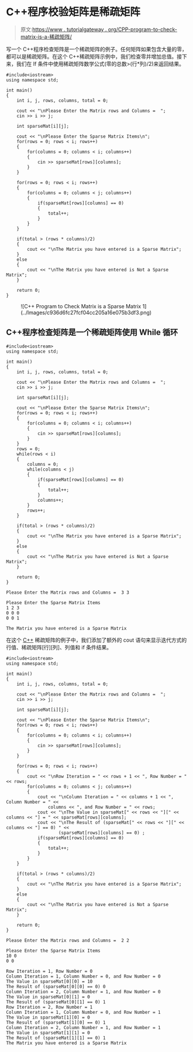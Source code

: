 # C++程序校验矩阵是稀疏矩阵

> 原文:[https://www . tutorialgateway . org/CPP-program-to-check-matrix-is-a-稀疏矩阵/](https://www.tutorialgateway.org/cpp-program-to-check-matrix-is-a-sparse-matrix/)

写一个 C++程序检查矩阵是一个稀疏矩阵的例子。任何矩阵如果包含大量的零，都可以是稀疏矩阵。在这个 C++稀疏矩阵示例中，我们检查零并增加总值。接下来，我们在 If 条件中使用稀疏矩阵数学公式(零的总数>(行*列)/2)来返回结果。

```
#include<iostream>
using namespace std;

int main()
{
	int i, j, rows, columns, total = 0;

	cout << "\nPlease Enter the Matrix rows and Columns =  ";
	cin >> i >> j;

	int sparseMat[i][j];

	cout << "\nPlease Enter the Sparse Matrix Items\n";
	for(rows = 0; rows < i; rows++)	
	{
		for(columns = 0; columns < i; columns++) 
		{
			cin >> sparseMat[rows][columns];
		}		
	}

	for(rows = 0; rows < i; rows++)
  	{
  		for(columns = 0; columns < j; columns++)
  		{
  			if(sparseMat[rows][columns] == 0)
  			{
  				total++;
			}
		}
  	}

 	if(total > (rows * columns)/2)
  	{
  		cout << "\nThe Matrix you have entered is a Sparse Matrix";
	}
	else
	{
		cout << "\nThe Matrix you have entered is Not a Sparse Matrix";
	}  	

 	return 0;
}
```

<figure class="wp-block-image size-large">![C++ Program to Check Matrix is a Sparse Matrix 1](../Images/c936d6fc27fcf04cc205a16e075b3df3.png)</figure>

## C++程序检查矩阵是一个稀疏矩阵使用 While 循环

```
#include<iostream>
using namespace std;

int main()
{
	int i, j, rows, columns, total = 0;

	cout << "\nPlease Enter the Matrix rows and Columns =  ";
	cin >> i >> j;

	int sparseMat[i][j];

	cout << "\nPlease Enter the Sparse Matrix Items\n";
	for(rows = 0; rows < i; rows++)	
	{
		for(columns = 0; columns < i; columns++) 
		{
			cin >> sparseMat[rows][columns];
		}		
	}
 	rows = 0; 
	while(rows < i)
  	{
  		columns = 0; 
  		while(columns < j)
  		{
  			if(sparseMat[rows][columns] == 0)
  			{
  				total++;
			}
			columns++;
		}
		rows++;
  	}

 	if(total > (rows * columns)/2)
  	{
  		cout << "\nThe Matrix you have entered is a Sparse Matrix";
	}
	else
	{
		cout << "\nThe Matrix you have entered is Not a Sparse Matrix";
	}  	

 	return 0;
}
```

```
Please Enter the Matrix rows and Columns =  3 3

Please Enter the Sparse Matrix Items
1 2 3
0 0 0
0 0 1

The Matrix you have entered is a Sparse Matrix
```

在这个 [C++](https://www.tutorialgateway.org/cpp-programs/) 稀疏矩阵的例子中，我们添加了额外的 cout 语句来显示迭代方式的行值、稀疏矩阵[行][列]、列值和 if 条件结果。

```
#include<iostream>
using namespace std;

int main()
{
	int i, j, rows, columns, total = 0;

	cout << "\nPlease Enter the Matrix rows and Columns =  ";
	cin >> i >> j;

	int sparseMat[i][j];

	cout << "\nPlease Enter the Sparse Matrix Items\n";
	for(rows = 0; rows < i; rows++)	
	{
		for(columns = 0; columns < i; columns++) 
		{
			cin >> sparseMat[rows][columns];
		}		
	}

	for(rows = 0; rows < i; rows++)
  	{
  		cout << "\nRow Iteration = " << rows + 1 << ", Row Number = " << rows;
  		for(columns = 0; columns < j; columns++)
  		{
  			cout << "\nColumn Iteration = " << columns + 1 << ", Column Number = " << 
			  	columns << ", and Row Number = " << rows;
			cout << "\nThe Value in sparseMat[" << rows << "][" << columns << "] = " << sparseMat[rows][columns];
			cout << "\nThe Result of (sparseMat[" << rows << "][" << columns << "] == 0) " << 
				  	(sparseMat[rows][columns] == 0) ;
  			if(sparseMat[rows][columns] == 0)
  			{
  				total++;
			}
		}
  	}

 	if(total > (rows * columns)/2)
  	{
  		cout << "\nThe Matrix you have entered is a Sparse Matrix";
	}
	else
	{
		cout << "\nThe Matrix you have entered is Not a Sparse Matrix";
	}  	

 	return 0;
}
```

```
Please Enter the Matrix rows and Columns =  2 2

Please Enter the Sparse Matrix Items
10 0
0 0

Row Iteration = 1, Row Number = 0
Column Iteration = 1, Column Number = 0, and Row Number = 0
The Value in sparseMat[0][0] = 10
The Result of (sparseMat[0][0] == 0) 0
Column Iteration = 2, Column Number = 1, and Row Number = 0
The Value in sparseMat[0][1] = 0
The Result of (sparseMat[0][1] == 0) 1
Row Iteration = 2, Row Number = 1
Column Iteration = 1, Column Number = 0, and Row Number = 1
The Value in sparseMat[1][0] = 0
The Result of (sparseMat[1][0] == 0) 1
Column Iteration = 2, Column Number = 1, and Row Number = 1
The Value in sparseMat[1][1] = 0
The Result of (sparseMat[1][1] == 0) 1
The Matrix you have entered is a Sparse Matrix
```